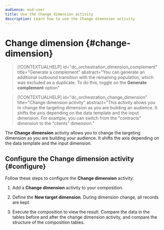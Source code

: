```yaml
---
audience: end-user
title: Use the Change dimension activity
description: Learn how to use the Change dimension activity
---
```

# Change dimension {#change-dimension}

>[!CONTEXTUALHELP]
>id="dc_orchestration_dimension_complement"
>title="Generate a complement"
>abstract="You can generate an additional outbound transition with the remaining population, which was excluded as a duplicate. To do this, toggle on the **Generate complement** option"

>[!CONTEXTUALHELP]
>id="dc_orchestration_change_dimension"
>title="Change dimension activity"
>abstract="This activity allows you to change the targeting dimension as you are building an audience. It shifts the axis depending on the data template and the input dimension. For example, you can switch from the "contracts" dimension to the "clients" dimension."

The **Change dimension** activity allows you to change the targeting dimension as you are building your audience. It shifts the axis depending on the data template and the input dimension. <!--[Learn more on targeting dimensions](../../audience/about-recipients.md#targeting-dimensions)-->


## Configure the Change dimension activity {#configure}

Follow these steps to configure the **Change dimension** activity:

1. Add a **Change dimension** activity to your composition.

1. Define the **New target dimension**. During dimension change, all records are kept. 

1. Execute the composition to view the result. Compare the data in the tables before and after the change dimension activity, and compare the structure of the composition tables.

<!--
## Example {#example}

In this example, we want to send an SMS delivery to all the profiles who have made a purchase. To do this, we first use a **[!UICONTROL Build audience]** activity linked to a custom "Purchase" targeting dimension to target all purchases that occurred.

We then use a **[!UICONTROL Change dimension]** activity to switch the workflow targeting dimension to "Recipients". This allows us to be able to target the recipients who match the query.
-->
